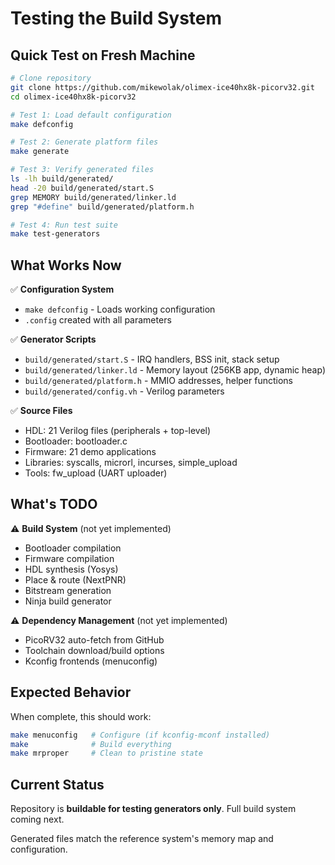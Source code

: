 # Testing the Build System

## Quick Test on Fresh Machine

```bash
# Clone repository
git clone https://github.com/mikewolak/olimex-ice40hx8k-picorv32.git
cd olimex-ice40hx8k-picorv32

# Test 1: Load default configuration
make defconfig

# Test 2: Generate platform files
make generate

# Test 3: Verify generated files
ls -lh build/generated/
head -20 build/generated/start.S
grep MEMORY build/generated/linker.ld
grep "#define" build/generated/platform.h

# Test 4: Run test suite
make test-generators
```

## What Works Now

✅ **Configuration System**
- `make defconfig` - Loads working configuration
- `.config` created with all parameters

✅ **Generator Scripts**
- `build/generated/start.S` - IRQ handlers, BSS init, stack setup
- `build/generated/linker.ld` - Memory layout (256KB app, dynamic heap)
- `build/generated/platform.h` - MMIO addresses, helper functions
- `build/generated/config.vh` - Verilog parameters

✅ **Source Files**
- HDL: 21 Verilog files (peripherals + top-level)
- Bootloader: bootloader.c
- Firmware: 21 demo applications
- Libraries: syscalls, microrl, incurses, simple_upload
- Tools: fw_upload (UART uploader)

## What's TODO

⚠ **Build System** (not yet implemented)
- Bootloader compilation
- Firmware compilation
- HDL synthesis (Yosys)
- Place & route (NextPNR)
- Bitstream generation
- Ninja build generator

⚠ **Dependency Management** (not yet implemented)
- PicoRV32 auto-fetch from GitHub
- Toolchain download/build options
- Kconfig frontends (menuconfig)

## Expected Behavior

When complete, this should work:
```bash
make menuconfig   # Configure (if kconfig-mconf installed)
make              # Build everything
make mrproper     # Clean to pristine state
```

## Current Status

Repository is **buildable for testing generators only**.
Full build system coming next.

Generated files match the reference system's memory map and configuration.
